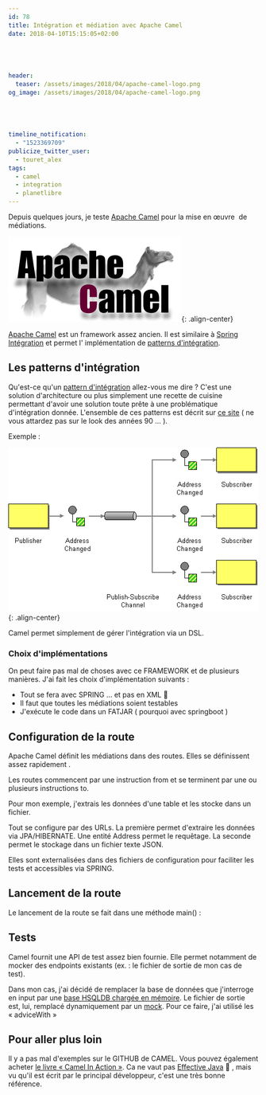 ```yaml
---
id: 78
title: Intégration et médiation avec Apache Camel
date: 2018-04-10T15:15:05+02:00




header:
  teaser: /assets/images/2018/04/apache-camel-logo.png
og_image: /assets/images/2018/04/apache-camel-logo.png




timeline_notification:
  - "1523369709"
publicize_twitter_user:
  - touret_alex
tags:
  - camel
  - integration
  - planetlibre
---
```

Depuis quelques jours, je teste [Apache Camel](https://camel.apache.org/) pour la mise en œuvre  de médiations.


![camel](/assets/images/2018/04/apache-camel-logo.png){: .align-center}

[Apache Camel](https://camel.apache.org/) est un framework assez ancien. Il est similaire à [Spring Intégration](https://projects.spring.io/spring-integration/) et permet l' implémentation de [patterns d'intégration](http://www.enterpriseintegrationpatterns.com/patterns/messaging/Chapter1.html).

## Les patterns d'intégration

Qu'est-ce qu'un [pattern d'intégration](http://www.enterpriseintegrationpatterns.com/patterns/messaging/Chapter1.html) allez-vous me dire ? C'est une solution d'architecture ou plus simplement une recette de cuisine permettant d'avoir une solution toute prête à une problématique d'intégration donnée. L'ensemble de ces patterns est décrit sur [ce site](http://www.enterpriseintegrationpatterns.com/) ( ne vous attardez pas sur le look des années 90 &#8230; ).

Exemple :

![publish_subscribe](/assets/images/2018/04/publishsubscribesolution.gif){: .align-center}

Camel permet simplement de gérer l'intégration via un DSL.

### Choix d'implémentations

On peut faire pas mal de choses avec ce FRAMEWORK et de plusieurs manières. J'ai fait les choix d'implémentation suivants :

  * Tout se fera avec SPRING &#8230; et pas en XML 🙂
  * Il faut que toutes les médiations soient testables
  * J'exécute le code dans un FATJAR ( pourquoi avec springboot )

## Configuration de la route

Apache Camel définit les médiations dans des routes. Elles se définissent assez rapidement .

Les routes commencent par une instruction from et se terminent par une ou plusieurs instructions to.

Pour mon exemple, j'extrais les données d'une table et les stocke dans un fichier.

Tout se configure par des URLs. La première permet d'extraire les données via JPA/HIBERNATE. Une entité Address permet le requêtage. La seconde permet le stockage dans un fichier texte JSON.

Elles sont externalisées dans des fichiers de configuration pour faciliter les tests et accessibles via SPRING.

<script src="https://gist.github.com/alexandre-touret/470b84ac760c4f70d093753c63ec153b.js" ></script>

<script src="https://gist.github.com/alexandre-touret/470b84ac760c4f70d093753c63ec153b#file-camel-properties" ></script>

<script src="https://gist.github.com/alexandre-touret/470b84ac760c4f70d093753c63ec153b#file-routebuilder-java" ></script>

## Lancement de la route

Le lancement de la route se fait dans une méthode main() :

<script src="https://gist.github.com/alexandre-touret/40f3cfa13f5947aa922fc1f796668c59.js"></script>

## Tests

Camel fournit une API de test assez bien fournie. Elle permet notamment de mocker des endpoints existants (ex. : le fichier de sortie de mon cas de test).

Dans mon cas, j'ai décidé de remplacer la base de données que j'interroge en input par une [base HSQLDB chargée en mémoire](http://hsqldb.org/doc/guide/ch01.html#N101CA). Le fichier de sortie est, lui, remplacé dynamiquement par un [mock](https://camel.apache.org/mock.html). Pour ce faire, j'ai utilisé les « adviceWith »

<script src="https://gist.github.com/alexandre-touret/391305e01510e65703a26c46c2e233f5.js"></script>

## Pour aller plus loin

Il y a pas mal d'exemples sur le GITHUB de CAMEL. Vous pouvez également acheter [le livre « Camel In Action »](https://www.manning.com/books/camel-in-action-second-edition). Ca ne vaut pas [Effective Java](https://www.amazon.fr/dp/B00B8V09HY/ref=dp-kindle-redirect?_encoding=UTF8&btkr=1) 🙂 , mais vu qu'il est écrit par le principal développeur, c'est une très bonne référence.

&nbsp;

&nbsp;
